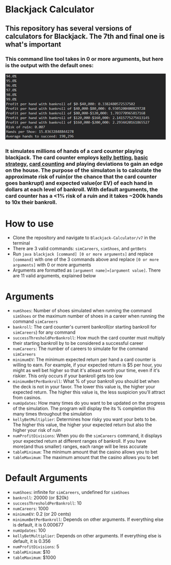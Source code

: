 # Blackjack Calculator
## This repository has several versions of calculators for Blackjack. The 7th and final one is what's important
### This command line tool takes in 0 or more arguments, but here is the output with the default ones:

![output](demo.png)

### It simulates millions of hands of a card counter playing blackjack. The card counter employs [kelly betting](https://en.wikipedia.org/wiki/Kelly_criterion), [basic strategy](https://en.wikipedia.org/wiki/Blackjack#Basic_strategy), [card counting](https://en.wikipedia.org/wiki/Card_counting) and playing deviations to gain an edge on the house. The purpose of the simulaton is to calculate the approximate risk of ruin(or the chance that the card counter goes bankrupt) and expected value(or EV) of each hand in dollars at each level of bankroll. With default arguments, the card counter has a <1% risk of a ruin and it takes ~200k hands to 10x their bankroll.

# How to use
* Clone the repository and navigate to `Blackjack-Calculator/v7` in the terminal
* There are 3 valid commands: `simCareers`, `simShoes`, and `getBets`
* Run `java blackjack [command] [0 or more arguments]` and replace `[command]` with one of the 3 commands above and replace `[0 or more arguments]` with 0 or more arguments
* Arguments are formatted as `[argument name]=[argument value]`. There are 11 valid arguments, explained below

# Arguments
* `numShoes`: Number of shoes simulated when running the command `simShoes` or the maximum number of shoes in a career when running the command `simCareers`
* `bankroll`: The card counter's current bankroll(or starting bankroll for `simCareers`) for any command
* `successThresholdPerBankroll`: How much the card counter must multiply their starting bankroll by to be considered a successful career
* `numCareers`: The number of careers to simulate for the command `simCareers`
* `minimumEV`: The minimum expected return per hand a card counter is willing to earn. For example, if your expected return is $5 per hour, you might as well bet higher so that it's atleast worth your time, even if it's riskier. This only occurs if your bankroll gets too low
* `minimumBetPerBankroll`: What % of your bankroll you should bet when the deck is not in your favor. The lower this value is, the higher your expected return. The higher this value is, the less suspicion you'll attract from casinos.
* `numUpdates`: How many times do you want to be updated on the progress of the simulation. The program will display the its % completion this many times throughout the simulation
* `kellyBetMultiplier`: Determines how risky you want your bets to be. The higher this value, the higher your expected return but also the higher your risk of ruin
* `numProfitDivisions`: When you do the `simCareers` command, it displays your expected return at different ranges of bankroll. If you have more(and thus smaller) ranges, each range will be less accurate
* `tableMinimum`: The minimum amount that the casino allows you to bet
* `tableMaximum`: The maximum amount that the casino allows you to bet

# Default Arguments
* `numShoes`: infinite for `simCareers`, undefined for `simShoes`
* `bankroll`: 20000 (or $20k)
* `successThresholdPerBankroll`: 10
* `numCareers`: 1000
* `minimumEV`: 0.2 (or 20 cents)
* `minimumBetPerBankroll`: Depends on other arguments. If everything else is default, it is 0.000677
* `numUpdates`: 100
* `kellyBetMultiplier`: Depends on other arguments. If everything else is default, it is 0.356
* `numProfitDivisions`: 5
* `tableMinimum`: $10
* `tableMaximum`: $1000
